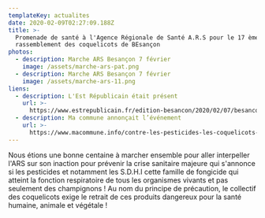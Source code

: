 ```yaml
---
templateKey: actualites
date: 2020-02-09T02:27:09.188Z
title: >-
  Promenade de santé à l'Agence Régionale de Santé A.R.S pour le 17 ème
  rassemblement des coquelicots de BEsançon
photos:
  - description: Marche ARS Besançon 7 février
    image: /assets/marche-ars-pat.png
  - description: Marche ARS Besançon 7 février
    image: /assets/marche-ars-11.png
liens:
  - description: L'Est Républicain était présent
    url: >-
      https://www.estrepublicain.fr/edition-besancon/2020/02/07/besancon-rassemblement-du-collectif-des-coquelicots-contre-les-sdhi
  - description: Ma commune annonçait l’événement
    url: >-
      https://www.macommune.info/contre-les-pesticides-les-coquelicots-interpelleront-lagence-regionale-de-sante-ce-vendredi/
---
```

Nous étions une bonne centaine à marcher ensemble pour aller interpeller l'ARS sur son inaction pour prévenir la crise sanitaire majeure qui s'annonce si les pesticides et notamment les S.D.H.I cette famille de fongicide qui atteint la fonction respiratoire de tous les organismes vivants et pas seulement des champignons ! Au nom du principe de précaution, le collectif des coquelicots exige le retrait de ces produits dangereux pour la santé humaine, animale et végétale !
